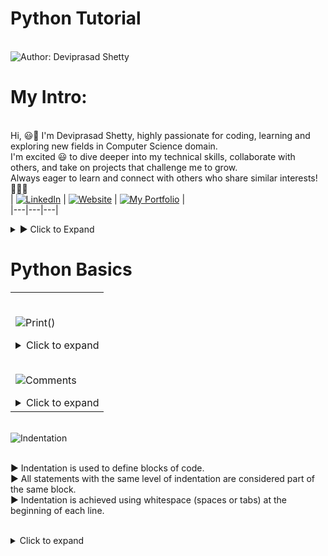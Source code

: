 # Python Tutorial

<br> ![Author: Deviprasad Shetty](https://img.shields.io/badge/Author-Deviprasad%20Shetty-000000?style=for-the-badge&labelColor=white)
<br> 


# My Intro:
<br> Hi, 😃👋 I'm Deviprasad Shetty, highly passionate for coding, learning and exploring new fields in Computer Science domain. 
<br> I'm excited 😃 to dive deeper into my technical skills, collaborate with others, and take on projects that challenge me to grow. 
<br> Always eager to learn and connect with others who share similar interests! 🤗🧑‍💻
<br> 
| [![LinkedIn](https://img.shields.io/badge/LinkedIn-%230077B5?style=for-the-badge&logo=LinkedIn&logoColor=white)](https://linkedin.com/in/deviprasad-shetty-4bba49313) | [![Website](https://img.shields.io/badge/Website-indigo?style=for-the-badge&logo=About.me&logoColor=white)](https://yourwebsite.com/) | [![My Portfolio](https://img.shields.io/badge/My_Portfolio-000?style=for-the-badge&logo=GitHub&logoColor=white)](https://github.com/DeviprasadShetty9833/My_Portfolio)  |                      
|---|---|---|
<br> 

<details>
<summary>▶️ Click to Expand</summary>

<br>

**Your content goes here...**

<br>

<summary>🔽 [Click to Collapse](https://github.com/DeviprasadShetty9833/Python_Tutorial/blob/42c9db2f26bea6190dc177ad1d0485d97d818bc5/README.md?plain=1#L17)</summary>
</details>



# Python Basics

<table>
<tr><td>

<br> ![Print()](https://img.shields.io/badge/_1._-Print%20a%20string%20using%20print()-34A853?style=for-the-badge&logo=python&logoColor=white)   

<details>
  <summary>Click to expand</summary>

  *Code* : 
```html 
print("Hello World!")

```
*Output* : `Hello World!`    
> - Here, print() is a function that displays the msg 'Hello World' on the console.

  <summary>Click to collapse</summary>

</details> 


<br> ![Comments](https://img.shields.io/badge/_2._-Comments-34A853?style=for-the-badge&logo=python&logoColor=white)   

<details>
  <summary>Click to expand</summary>
  
*Code* : 
```html
# This is a single-line comment.

""" This is a multi-line comment. """

''' This is a multi-line comment. '''

```
*Output* : ` ` 
> - Python ignores comments when running the code, but they help people understand what the code is doing.

  <summary>Click to collapse</summary>

</details> 

</td></tr>
</table>







<br> ![Indentation](https://img.shields.io/badge/_2._-Indentation-34A853?style=for-the-badge&logo=python&logoColor=white)

<br> ▶️ Indentation is used to define blocks of code.
<br> ▶️ All statements with the same level of indentation are considered part of the same block.
<br> ▶️ Indentation is achieved using whitespace (spaces or tabs) at the beginning of each line.
<br> <br> 

<details>
  <summary>Click to expand</summary>

*Code* : 
```html
if 10 > 5:
    print("I have indentation.")

print("I have no indentation.")
```
> - The 1st print statement is indented by 4 spaces, so they belong to the if block.
> - The 2nd print statement is not indented, so it is outside the if block.

  <summary>Click to collapse</summary>

</details> 

